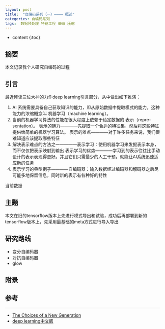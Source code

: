 ```yaml
---
layout: post
title:  "自编码系列（一）———— 概述"
categories: 自编码系列
tags:  数据预处理 特征工程 编码 压缩
---
```


* content
{:toc}

## 摘要
本文记录我个人研究自编码的过程

## 引言
最近拜读三位大神的力作deep learning引言部分，从中做出如下推演：
1. AI 系统需要具备自己获取知识的能力，即从原始数据中提取模式的能力。这种能力的浓缩概念叫 机器学习（machine learning）。
2. 当前的机器学习算法的性能在很大程度上依赖于给定数据的 表示（repre-sentation）。
  表示的魅力————先提取一个合适的特征集，然后将这些特征提供给简单的机器学习算法。
  表示的难点————对于许多任务来说，我们很难知道应该提取哪些特征
3. 解决表示难点的方法之一————表示学习：使用机器学习来发掘表示本身，而不仅仅把表示映射到输出
  表示学习的优势————学习到的表示往往比手动设计的表示表现得更好。并且它们只需最少的人工干预，就能让AI系统迅速适应新的任务
4. 表示学习的典型例子————自编码器：输入数据经过编码器和解码器之后尽可能多地保留信息，同时新的表示有各种好的特性

当前数据


## 主题
本文在旧的tensorflow版本上先进行模式导出和试验，成功后再部署到新的tensorflow版本上，先采用最基础的meta方式进行导入导出

## 研究路线

- 变分自编码器
- 对抗自编码器
- glow


## 附录


## 参考
---
- [The Choices of a New Generation](https://medium.com/@_NicT_/the-choices-of-a-new-generation-6198e7d5e335)
- [deep learning](https://www.deeplearningbook.org/)[中文版](https://github.com/exacity/deeplearningbook-chinese)
